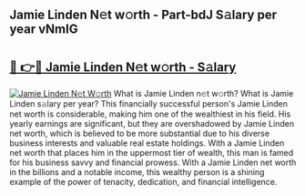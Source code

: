 ## Jamie Linden N𝚎t w𝚘rth - Part-bdJ S𝚊lary per year vNmIG

# <h2><a href="http://gc459y.nevu.top/?p=Jamie+Linden">🔗 👉🔴 Jamie Linden N𝚎t w𝚘rth - S𝚊lary</a></h2>

[![Jamie Linden N𝚎t W𝚘rth](https://i.imgur.com/Oavwk0R.jpeg)](http://gc459y.nevu.top/?p=Jamie+Linden)
What is Jamie Linden n𝚎t w𝚘rth? What is Jamie Linden s𝚊lary per year?
This financially successful person's Jamie Linden net worth is considerable, making him one of the wealthiest in his field. His yearly earnings are significant, but they are overshadowed by Jamie Linden net worth, which is believed to be more substantial due to his diverse business interests and valuable real estate holdings. With a Jamie Linden net worth that places him in the uppermost tier of wealth, this man is famed for his business savvy and financial prowess. With a Jamie Linden net worth in the billions and a notable income, this wealthy person is a shining example of the power of tenacity, dedication, and financial intelligence.
